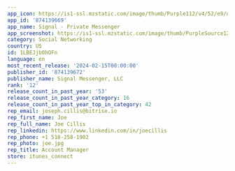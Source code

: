 ```yaml
---
app_icon: https://is1-ssl.mzstatic.com/image/thumb/Purple112/v4/52/e9/de/52e9defd-0add-6fa0-1564-0f38d35b7824/AppIcon-0-1x_U007emarketing-0-7-0-sRGB-0-85-220-0.png/1024x1024bb.png
app_id: '874139669'
app_name: Signal - Private Messenger
app_screenshot: https://is1-ssl.mzstatic.com/image/thumb/PurpleSource126/v4/a2/e2/66/a2e26653-4bd5-a8d3-fd13-d8160b85ac74/6db22139-6a63-4fc2-ad4d-980984157e11_6.5_Privacy.png/1284x2778bb.png
category: Social Networking
country: US
id: 1LBEJjb0hOFn
language: en
most_recent_release: '2024-02-15T00:00:00'
publisher_id: '874139672'
publisher_name: Signal Messenger, LLC
rank: '12'
release_count_in_past_year: '53'
release_count_in_past_year_category: 16
release_count_in_past_year_top_in_category: 42
rep_email: joseph.cillis@bitrise.io
rep_first_name: Joe
rep_full_name: Joe Cillis
rep_linkedin: https://www.linkedin.com/in/joecillis
rep_phone: +1 518-258-1902
rep_photo: joe.jpg
rep_title: Account Manager
store: itunes_connect
---
```

